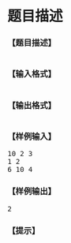 # 题目描述


<h3>
【题目描述】
</h3>
<p>
<img src="/upload/image/20190624/20190624205658_57571.png" alt=""/> 
</p>
<h3>
【输入格式】
</h3>
<p>
<img src="/upload/image/20190624/20190624205705_62840.png" alt=""/> 
</p>
<h3>
【输出格式】
</h3>
<p>
<img src="/upload/image/20190624/20190624205714_21454.png" alt=""/> 
</p>
<h3>
【样例输入】
</h3>
<pre>10 2 3
1 2
6 10 4
</pre>
<h3>
【样例输出】
</h3>
<pre>2
</pre>
<h3>
【提示】
</h3>
<p>
<img src="/upload/image/20190624/20190624205723_94817.png" alt=""/> 
</p>
